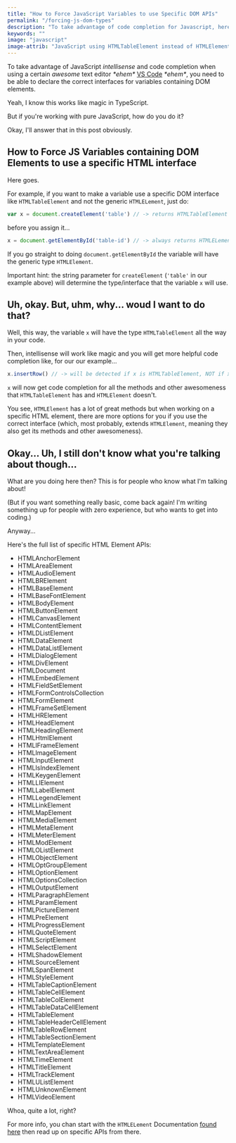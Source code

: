 ```yaml
---
title: "How to Force JavaScript Variables to use Specific DOM APIs"
permalink: "/forcing-js-dom-types"
description: "To take advantage of code completion for Javascript, here's a smart way to force JS DOM variables to use a specific DOM API interface"
keywords: ""
image: "javascript"
image-attrib: "JavaScript using HTMLTableElement instead of HTMLElement, or other specific DOM APIs"
---
```


<span class="first-letter">T</span>o take advantage of JavaScript *intellisense* and code completion when using a certain *awesome* text editor *\*ehem\** [VS Code](https://code.visualstudio.com/) *\*ehem\**, you need to be able to declare the correct interfaces for variables containing DOM elements.

Yeah, I know this works like magic in TypeScript.

But if you're working with pure JavaScript, how do you do it?<!--more-->

Okay, I'll answer that in this post obviously.

## How to Force JS Variables containing DOM Elements to use a specific HTML interface

Here goes.

For example, if you want to make a variable use a specific DOM interface like `HTMLTableElement` and not the generic `HTMLELement`, just do:

```javascript
var x = document.createElement('table') // -> returns HTMLTableElement
```

before you assign it...

```javascript
x = document.getElementById('table-id') // -> always returns HTMLELement
```

If you go straight to doing `document.getElementById` the variable will have the generic type `HTMLElement`.

Important hint: the string parameter for `createElement` (`'table'` in our example above) will determine the type/interface that the variable `x` will use.

## Uh, okay. But, uhm, why... woud I want to do that?

Well, this way, the variable `x` will have the type `HTMLTableElement` all the way in your code.

Then, intellisense will work like magic and you will get more helpful code completion like, for our our example...

```javascript
x.insertRow() // -> will be detected if x is HTMLTableElement, NOT if x is HTMLElement
```

`x` will now get code completion for all the methods and other awesomeness that `HTMLTableElement` has and `HTMLElement` doesn't.


You see, `HTMLElement` has a lot of great methods but when working on a specific HTML element, there are more options for you if you use the correct interface (which, most probably, extends `HTMLElement`, meaning they also get its methods and other awesomeness).

## Okay... Uh, I still don't know what you're talking about though...

What are you doing here then? This is for people who know what I'm talking about!

(But if you want something really basic, come back again! I'm writing something up for people with zero experience, but who wants to get into coding.)

Anyway...

Here's the full list of specific HTML Element APIs:
- HTMLAnchorElement
- HTMLAreaElement
- HTMLAudioElement
- HTMLBRElement
- HTMLBaseElement
- HTMLBaseFontElement
- HTMLBodyElement
- HTMLButtonElement
- HTMLCanvasElement
- HTMLContentElement
- HTMLDListElement
- HTMLDataElement
- HTMLDataListElement
- HTMLDialogElement
- HTMLDivElement
- HTMLDocument
- HTMLEmbedElement
- HTMLFieldSetElement
- HTMLFormControlsCollection
- HTMLFormElement
- HTMLFrameSetElement
- HTMLHRElement
- HTMLHeadElement
- HTMLHeadingElement
- HTMLHtmlElement
- HTMLIFrameElement
- HTMLImageElement
- HTMLInputElement
- HTMLIsIndexElement
- HTMLKeygenElement
- HTMLLIElement
- HTMLLabelElement
- HTMLLegendElement
- HTMLLinkElement
- HTMLMapElement
- HTMLMediaElement
- HTMLMetaElement
- HTMLMeterElement
- HTMLModElement
- HTMLOListElement
- HTMLObjectElement
- HTMLOptGroupElement
- HTMLOptionElement
- HTMLOptionsCollection
- HTMLOutputElement
- HTMLParagraphElement
- HTMLParamElement
- HTMLPictureElement
- HTMLPreElement
- HTMLProgressElement
- HTMLQuoteElement
- HTMLScriptElement
- HTMLSelectElement
- HTMLShadowElement
- HTMLSourceElement
- HTMLSpanElement
- HTMLStyleElement
- HTMLTableCaptionElement
- HTMLTableCellElement
- HTMLTableColElement
- HTMLTableDataCellElement
- HTMLTableElement
- HTMLTableHeaderCellElement
- HTMLTableRowElement
- HTMLTableSectionElement
- HTMLTemplateElement
- HTMLTextAreaElement
- HTMLTimeElement
- HTMLTitleElement
- HTMLTrackElement
- HTMLUListElement
- HTMLUnknownElement
- HTMLVideoElement

Whoa, quite a lot, right?

For more info, you chan start with the `HTMLELement` Documentation [found here](https://developer.mozilla.org/en-US/docs/Web/API/HTMLElement) then read up on specific APIs from there.

